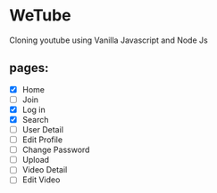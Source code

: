 # WeTube
Cloning youtube using Vanilla Javascript and Node Js


## pages:

- [x] Home
- [ ] Join
- [x] Log in
- [x] Search
- [ ] User Detail
- [ ] Edit Profile
- [ ] Change Password
- [ ] Upload
- [ ] Video Detail
- [ ] Edit Video